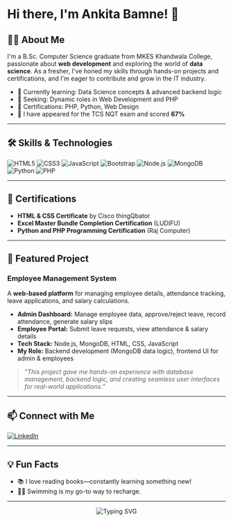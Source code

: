 # Hi there, I'm Ankita Bamne! 👋

<p align="center">
  <!-- Optional: Add your profile image below by replacing the src URL -->
  <!-- <img src="https://github.com/ankitabamne2004/ankitabamne2004/assets/your-profile-image.png" width="170" alt="Ankita Bamne" /> -->
</p>

## 👩‍💻 About Me

I'm a B.Sc. Computer Science graduate from MKES Khandwala College, passionate about **web development** and exploring the world of **data science**. As a fresher, I've honed my skills through hands-on projects and certifications, and I'm eager to contribute and grow in the IT industry.

- 🌱 Currently learning: Data Science concepts & advanced backend logic  
- 💼 Seeking: Dynamic roles in Web Development and PHP  
- 📖 Certifications: PHP, Python, Web Design
- 📝 I have appeared for the TCS NQT exam and scored **67%**

---

## 🛠️ Skills & Technologies

![HTML5](https://img.shields.io/badge/-HTML5-E34F26?logo=html5&logoColor=fff)
![CSS3](https://img.shields.io/badge/-CSS3-1572B6?logo=css3&logoColor=fff)
![JavaScript](https://img.shields.io/badge/-JavaScript-F7DF1E?logo=javascript&logoColor=000)
![Bootstrap](https://img.shields.io/badge/-Bootstrap-7952B3?logo=bootstrap&logoColor=fff)
![Node.js](https://img.shields.io/badge/-Node.js-339933?logo=nodedotjs&logoColor=fff)
![MongoDB](https://img.shields.io/badge/-MongoDB-47A248?logo=mongodb&logoColor=fff)
![Python](https://img.shields.io/badge/-Python-3776AB?logo=python&logoColor=fff)
![PHP](https://img.shields.io/badge/-PHP-777BB4?logo=php&logoColor=fff)

---

## 🏅 Certifications

- **HTML & CSS Certificate** by Cisco thingQbator  
- **Excel Master Bundle Completion Certification** (LUDIFU)  
- **Python and PHP Programming Certification** (Raj Computer)  

---

## 🌟 Featured Project

### Employee Management System

A **web-based platform** for managing employee details, attendance tracking, leave applications, and salary calculations.

- **Admin Dashboard:** Manage employee data, approve/reject leave, record attendance, generate salary slips  
- **Employee Portal:** Submit leave requests, view attendance & salary details  
- **Tech Stack:** Node.js, MongoDB, HTML, CSS, JavaScript  
- **My Role:** Backend development (MongoDB data logic), frontend UI for admin & employees  

> _“This project gave me hands-on experience with database management, backend logic, and creating seamless user interfaces for real-world applications.”_

---

## 📫 Connect with Me

[![LinkedIn](https://img.shields.io/badge/-Ankita%20Bamne-0077B5?logo=linkedin&logoColor=fff)](https://www.linkedin.com/in/ankita-bamne04/)

---

## 💡 Fun Facts

- 📚 I love reading books—constantly learning something new!
- 🏊‍♀️ Swimming is my go-to way to recharge.

---

<p align="center">
  <img src="https://readme-typing-svg.demolab.com?font=Roboto&pause=1000&color=283593&center=true&vCenter=true&width=435&lines=Let%27s+build+something+amazing+together!" alt="Typing SVG" />
</p>
